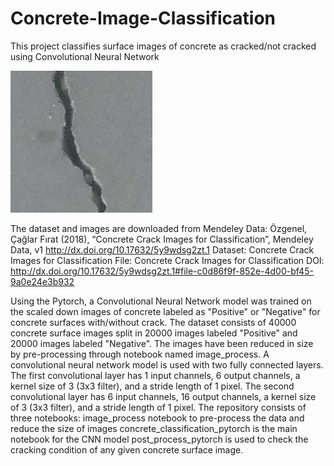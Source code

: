 # Concrete-Image-Classification
This project classifies surface images of concrete as cracked/not cracked using Convolutional Neural Network

<img src="./Sample_image.jpg">

The dataset and images are downloaded from Mendeley Data:
Özgenel, Çağlar Fırat (2018), “Concrete Crack Images for Classification”, Mendeley Data, v1 http://dx.doi.org/10.17632/5y9wdsg2zt.1
Dataset: Concrete Crack Images for Classification
File: Concrete Crack Images for Classification
DOI: http://dx.doi.org/10.17632/5y9wdsg2zt.1#file-c0d86f9f-852e-4d00-bf45-9a0e24e3b932

Using the Pytorch, a Convolutional Neural Network model was trained on the scaled down images of concrete labeled as "Positive" or "Negative" for concrete surfaces with/without crack.
The dataset consists of 40000 concrete surface images split in 20000 images labeled "Positive" and 20000 images labeled "Negative". The images have been reduced in size by pre-processing through notebook named image_process.
A convolutional neural network model is used with two fully connected layers. The first convolutional layer has 1 input channels, 6 output channels, a kernel size of 3 (3x3 filter), and a stride length of 1 pixel. The second convolutional layer has 6 input channels, 16 output channels, a kernel size of 3 (3x3 filter), and a stride length of 1 pixel.
The repository consists of three notebooks:
image_process notebook to pre-process the data and reduce the size of images
concrete_classification_pytorch is the main notebook for the CNN model
post_process_pytorch is used to check the cracking condition of any given concrete surface image.
